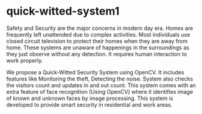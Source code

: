 # quick-witted-system1

Safety and Security are the major concerns in modern day era. Homes are frequently left unattended due to complex activities. Most individuals use closed circuit television to protect their homes when they are away from home. These systems are unaware of happenings in the surroundings as they just observe without any detection. It requires human interaction to work properly.


We propose a Quick-Witted Security System using OpenCV. It includes features like Monitoring the theft, Detecting the noise. System also checks the visitors count and updates in and out count. This system comes with an extra feature of face recognition (Using OpenCV) where it identifies image of known and unknown faces by image processing. This system is developed to provide smart security in residential and work areas.

